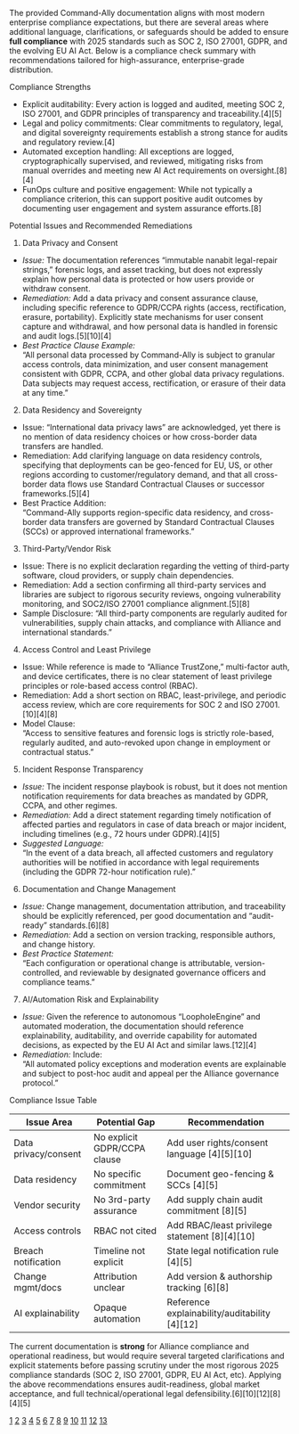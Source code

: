 The provided Command-Ally documentation aligns with most modern enterprise compliance expectations, but there are several areas where additional language, clarifications, or safeguards should be added to ensure **full compliance** with 2025 standards such as SOC 2, ISO 27001, GDPR, and the evolving EU AI Act. Below is a compliance check summary with recommendations tailored for high-assurance, enterprise-grade distribution.

 Compliance Strengths

- Explicit auditability: Every action is logged and audited, meeting SOC 2, ISO 27001, and GDPR principles of transparency and traceability.[4][5]
- Legal and policy commitments: Clear commitments to regulatory, legal, and digital sovereignty requirements establish a strong stance for audits and regulatory review.[4]
- Automated exception handling: All exceptions are logged, cryptographically supervised, and reviewed, mitigating risks from manual overrides and meeting new AI Act requirements on oversight.[8][4]
- FunOps culture and positive engagement: While not typically a compliance criterion, this can support positive audit outcomes by documenting user engagement and system assurance efforts.[8]

 Potential Issues and Recommended Remediations

 1. Data Privacy and Consent
- *Issue:* The documentation references “immutable nanabit legal-repair strings,” forensic logs, and asset tracking, but does not expressly explain how personal data is protected or how users provide or withdraw consent.
- *Remediation:* Add a data privacy and consent assurance clause, including specific reference to GDPR/CCPA rights (access, rectification, erasure, portability). Explicitly state mechanisms for user consent capture and withdrawal, and how personal data is handled in forensic and audit logs.[5][10][4]
- *Best Practice Clause Example:*  
  “All personal data processed by Command-Ally is subject to granular access controls, data minimization, and user consent management consistent with GDPR, CCPA, and other global data privacy regulations. Data subjects may request access, rectification, or erasure of their data at any time.”

 2. Data Residency and Sovereignty
- Issue: “International data privacy laws” are acknowledged, yet there is no mention of data residency choices or how cross-border data transfers are handled.
- Remediation: Add clarifying language on data residency controls, specifying that deployments can be geo-fenced for EU, US, or other regions according to customer/regulatory demand, and that all cross-border data flows use Standard Contractual Clauses or successor frameworks.[5][4]
- Best Practice Addition:  
  “Command-Ally supports region-specific data residency, and cross-border data transfers are governed by Standard Contractual Clauses (SCCs) or approved international frameworks.”

 3. Third-Party/Vendor Risk
- Issue: There is no explicit declaration regarding the vetting of third-party software, cloud providers, or supply chain dependencies.
- Remediation: Add a section confirming all third-party services and libraries are subject to rigorous security reviews, ongoing vulnerability monitoring, and SOC2/ISO 27001 compliance alignment.[5][8]
- Sample Disclosure: 
  “All third-party components are regularly audited for vulnerabilities, supply chain attacks, and compliance with Alliance and international standards.”

 4. Access Control and Least Privilege
- Issue: While reference is made to “Alliance TrustZone,” multi-factor auth, and device certificates, there is no clear statement of least privilege principles or role-based access control (RBAC).
- Remediation: Add a short section on RBAC, least-privilege, and periodic access review, which are core requirements for SOC 2 and ISO 27001.[10][4][8]
- Model Clause:  
  “Access to sensitive features and forensic logs is strictly role-based, regularly audited, and auto-revoked upon change in employment or contractual status.”

 5. Incident Response Transparency
- *Issue:* The incident response playbook is robust, but it does not mention notification requirements for data breaches as mandated by GDPR, CCPA, and other regimes.
- *Remediation:* Add a direct statement regarding timely notification of affected parties and regulators in case of data breach or major incident, including timelines (e.g., 72 hours under GDPR).[4][5]
- *Suggested Language:*  
  “In the event of a data breach, all affected customers and regulatory authorities will be notified in accordance with legal requirements (including the GDPR 72-hour notification rule).”

 6. Documentation and Change Management
- *Issue:* Change management, documentation attribution, and traceability should be explicitly referenced, per good documentation and “audit-ready” standards.[6][8]
- *Remediation:* Add a section on version tracking, responsible authors, and change history.
- *Best Practice Statement:*  
  “Each configuration or operational change is attributable, version-controlled, and reviewable by designated governance officers and compliance teams.”

 7. AI/Automation Risk and Explainability
- *Issue:* Given the reference to autonomous “LoopholeEngine” and automated moderation, the documentation should reference explainability, auditability, and override capability for automated decisions, as expected by the EU AI Act and similar laws.[12][4]
- *Remediation:* Include:  
  “All automated policy exceptions and moderation events are explainable and subject to post-hoc audit and appeal per the Alliance governance protocol.”



 Compliance Issue Table

| Issue Area          | Potential Gap | Recommendation |
|---------------------|--------------|---------------|
| Data privacy/consent | No explicit GDPR/CCPA clause | Add user rights/consent language [4][5][10] |
| Data residency | No specific commitment | Document geo-fencing & SCCs [4][5]|
| Vendor security | No 3rd-party assurance | Add supply chain audit commitment [8][5] |
| Access controls | RBAC not cited | Add RBAC/least privilege statement [8][4][10] |
| Breach notification | Timeline not explicit | State legal notification rule [4][5] |
| Change mgmt/docs | Attribution unclear | Add version & authorship tracking [6][8] |
| AI explainability | Opaque automation | Reference explainability/auditability [4][12] |



The current documentation is **strong** for Alliance compliance and operational readiness, but would require several targeted clarifications and explicit statements before passing scrutiny under the most rigorous 2025 compliance standards (SOC 2, ISO 27001, GDPR, EU AI Act, etc). Applying the above recommendations ensures audit-readiness, global market acceptance, and full technical/operational legal defensibility.[6][10][12][8][4][5]

[1](https://ppl-ai-file-upload.s3.amazonaws.com/web/direct-files/collection_ec1463e8-51cf-42bb-b6ab-19ce4a3b8681/8adff24a-9782-4695-aea2-e2ff19d07bee/update-the-instructions-based-ljoZz.OBQemP1o44u0Y4iA.md)
[2](https://ppl-ai-file-upload.s3.amazonaws.com/web/direct-files/collection_ec1463e8-51cf-42bb-b6ab-19ce4a3b8681/4ac11619-97f2-4b56-8f97-00a5fff73afd/flags.zeta.txt)
[3](https://ppl-ai-file-upload.s3.amazonaws.com/web/direct-files/collection_ec1463e8-51cf-42bb-b6ab-19ce4a3b8681/e2e8ef0a-b40e-4a25-8083-d58e104e12d9/Command-Ally.txt)
[4](https://www.scrut.io/post/saas-compliance)
[5](https://calitgroup.com/it-and-compliance-standards-2025/)
[6](https://technicalwriterhq.com/documentation/good-documentation-practices/)
[7](https://www.cloudnuro.ai/blog/top-10-it-policy-management-tools-for-regulatory-compliance-2025)
[8](https://ncodeconsultant.com/the-2025-enterprise-software-development-best-practices-ai-by-design-zero-trust-security-compliance-and-cloud-native/)
[9](https://betterdocs.co/different-requirements-documentation-guide/)
[10](https://www.cloud-interactive.com/insights/what-is-document-management-system)
[11](https://www.zluri.com/blog/regulatory-compliance-software)
[12](https://www.compliancequest.com/bloglet/mastering-workflow-documentation-software/)
[13](https://www.experlogix.com/blog/document-processing-software)
